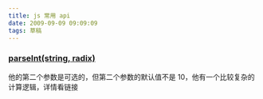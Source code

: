 ```yaml
---
title: js 常用 api
date: 2009-09-09 09:09:09
tags: 草稿
---
```


### [parseInt(string, radix)](https://developer.mozilla.org/en-US/docs/Web/JavaScript/Reference/Global_Objects/parseInt#syntax)

他的第二个参数是可选的，但第二个参数的默认值不是 10，他有一个比较复杂的计算逻辑，详情看链接
